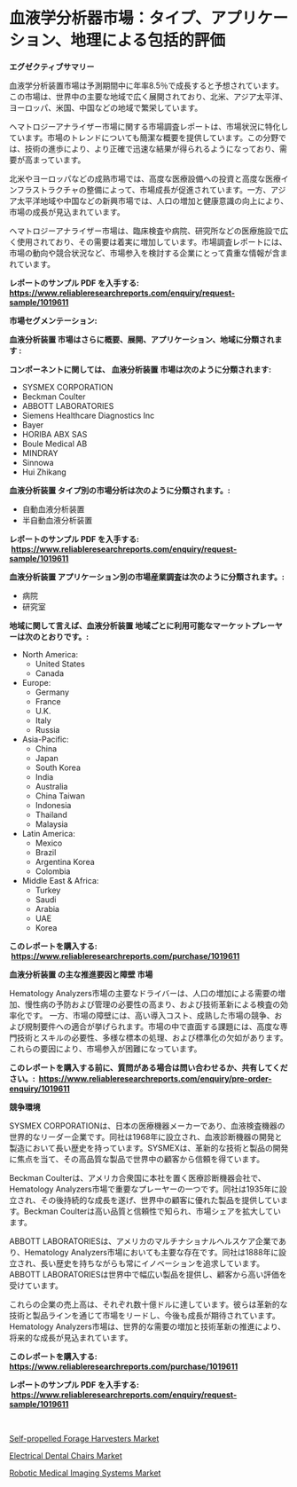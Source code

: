 <p><h1>血液学分析器市場：タイプ、アプリケーション、地理による包括的評価</h1></p><p><strong>エグゼクティブサマリー</strong></p>
<p><p>血液学分析装置市場は予測期間中に年率8.5％で成長すると予想されています。この市場は、世界中の主要な地域で広く展開されており、北米、アジア太平洋、ヨーロッパ、米国、中国などの地域で繁栄しています。</p><p>ヘマトロジーアナライザー市場に関する市場調査レポートは、市場状況に特化しています。市場のトレンドについても簡潔な概要を提供しています。この分野では、技術の進歩により、より正確で迅速な結果が得られるようになっており、需要が高まっています。</p><p>北米やヨーロッパなどの成熟市場では、高度な医療設備への投資と高度な医療インフラストラクチャの整備によって、市場成長が促進されています。一方、アジア太平洋地域や中国などの新興市場では、人口の増加と健康意識の向上により、市場の成長が見込まれています。</p><p>ヘマトロジーアナライザー市場は、臨床検査や病院、研究所などの医療施設で広く使用されており、その需要は着実に増加しています。市場調査レポートには、市場の動向や競合状況など、市場参入を検討する企業にとって貴重な情報が含まれています。</p></p>
<p><strong>レポートのサンプル PDF を入手する: <a href="https://www.reliableresearchreports.com/enquiry/request-sample/1019611">https://www.reliableresearchreports.com/enquiry/request-sample/1019611</a></strong></p>
<p><strong>市場セグメンテーション:</strong></p>
<p><strong> 血液分析装置 市場はさらに概要、展開、アプリケーション、地域に分類されます :</strong></p>
<p><strong>コンポーネントに関しては、 血液分析装置 市場は次のように分類されます: &nbsp;</strong></p>
<p><ul><li>SYSMEX CORPORATION</li><li>Beckman Coulter</li><li>ABBOTT LABORATORIES</li><li>Siemens Healthcare Diagnostics Inc</li><li>Bayer</li><li>HORIBA ABX SAS</li><li>Boule Medical AB</li><li>MINDRAY</li><li>Sinnowa</li><li>Hui Zhikang</li></ul></p>
<p><strong> 血液分析装置 タイプ別の市場分析は次のように分類されます。:</strong></p>
<p><ul><li>自動血液分析装置</li><li>半自動血液分析装置</li></ul></p>
<p><strong>レポートのサンプル PDF を入手する: &nbsp;<a href="https://www.reliableresearchreports.com/enquiry/request-sample/1019611">https://www.reliableresearchreports.com/enquiry/request-sample/1019611</a></strong></p>
<p><strong> 血液分析装置 アプリケーション別の市場産業調査は次のように分類されます。:</strong></p>
<p><ul><li>病院</li><li>研究室</li></ul></p>
<p><strong>地域に関して言えば、血液分析装置 地域ごとに利用可能なマーケットプレーヤーは次のとおりです。:</strong></p>
<p><ul>
    <li>
        North America:
        <ul>
            <li>United States</li>
            <li>Canada</li>
        </ul>
    </li>
    <li>
        Europe:
        <ul>
            <li>Germany</li>
            <li>France</li>
            <li>U.K.</li>
            <li>Italy</li>
            <li>Russia</li>
        </ul>
    </li>
    <li>
        Asia-Pacific:
        <ul>
            <li>China</li>
            <li>Japan</li>
            <li>South Korea</li>
            <li>India</li>
            <li>Australia</li>
            <li>China Taiwan</li>
            <li>Indonesia</li>
            <li>Thailand</li>
            <li>Malaysia</li>
        </ul>
    </li>
    <li>
        Latin America:
        <ul>
            <li>Mexico</li>
            <li>Brazil</li>
            <li>Argentina Korea</li>
            <li>Colombia</li>
        </ul>
    </li>
    <li>
        Middle East & Africa:
        <ul>
            <li>Turkey</li>
            <li>Saudi</li>
            <li>Arabia</li>
            <li>UAE</li>
            <li>Korea</li>
        </ul>
    </li>
    </ul></p>
<p><strong>このレポートを購入する: &nbsp;<a href="https://www.reliableresearchreports.com/purchase/1019611">https://www.reliableresearchreports.com/purchase/1019611</a></strong></p>
<p><strong>血液分析装置 の主な推進要因と障壁 市場</strong></p>
<p><p>Hematology Analyzers市場の主要なドライバーは、人口の増加による需要の増加、慢性病の予防および管理の必要性の高まり、および技術革新による検査の効率化です。 一方、市場の障壁には、高い導入コスト、成熟した市場の競争、および規制要件への適合が挙げられます。市場の中で直面する課題には、高度な専門技術とスキルの必要性、多様な標本の処理、および標準化の欠如があります。これらの要因により、市場参入が困難になっています。</p></p>
<p><strong>このレポートを購入する前に、質問がある場合は問い合わせるか、共有してください。:&nbsp; <a href="https://www.reliableresearchreports.com/enquiry/pre-order-enquiry/1019611">https://www.reliableresearchreports.com/enquiry/pre-order-enquiry/1019611</a></strong></p>
<p><strong>競争環境</strong></p>
<p><p>SYSMEX CORPORATIONは、日本の医療機器メーカーであり、血液検査機器の世界的なリーダー企業です。同社は1968年に設立され、血液診断機器の開発と製造において長い歴史を持っています。SYSMEXは、革新的な技術と製品の開発に焦点を当て、その高品質な製品で世界中の顧客から信頼を得ています。</p><p>Beckman Coulterは、アメリカ合衆国に本社を置く医療診断機器会社で、Hematology Analyzers市場で重要なプレーヤーの一つです。同社は1935年に設立され、その後持続的な成長を遂げ、世界中の顧客に優れた製品を提供しています。Beckman Coulterは高い品質と信頼性で知られ、市場シェアを拡大しています。</p><p>ABBOTT LABORATORIESは、アメリカのマルチナショナルヘルスケア企業であり、Hematology Analyzers市場においても主要な存在です。同社は1888年に設立され、長い歴史を持ちながらも常にイノベーションを追求しています。ABBOTT LABORATORIESは世界中で幅広い製品を提供し、顧客から高い評価を受けています。</p><p>これらの企業の売上高は、それぞれ数十億ドルに達しています。彼らは革新的な技術と製品ラインを通じて市場をリードし、今後も成長が期待されています。 Hematology Analyzers市場は、世界的な需要の増加と技術革新の推進により、将来的な成長が見込まれています。</p></p>
<p><strong>このレポートを購入する: &nbsp; <a href="https://www.reliableresearchreports.com/purchase/1019611">https://www.reliableresearchreports.com/purchase/1019611</a></strong></p>
<p><strong>レポートのサンプル PDF を入手する: &nbsp;<a href="https://www.reliableresearchreports.com/enquiry/request-sample/1019611">https://www.reliableresearchreports.com/enquiry/request-sample/1019611</a></strong><strong></strong></p>
<p>&nbsp;</p>
<p><p><a href="https://view.publitas.com/reportprime-1/self-propelled-forage-harvesters-market-offer-valuable-insights-into-market-size-market-share-market-trends-and-projections-spanning-from-2023-to-2030/">Self-propelled Forage Harvesters Market</a></p><p><a href="https://view.publitas.com/reportprime-1/electrical-dental-chairs-market-size-market-trends-and-growth-outlook-forecasted-for-period-from-2023-to-2030/">Electrical Dental Chairs Market</a></p><p><a href="https://view.publitas.com/reportprime-1/robotic-medical-imaging-systems-market-insights-market-players-and-forecast-till-2030/">Robotic Medical Imaging Systems Market</a></p></p>